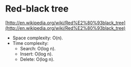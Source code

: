 # Red-black tree

[http://en.wikipedia.org/wiki/Red%E2%80%93black_tree](http://en.wikipedia.org/wiki/Red%E2%80%93black_tree)

* Space complexity: O(n).
* Time complexity:
    * Search: O(log n).
    * Insert: O(log n).
    * Delete: O(log n).
